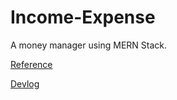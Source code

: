 # Income-Expense
A money manager using MERN Stack.

[Reference](https://www.youtube.com/watch?v=aD1c_YmHsFg&ab_channel=CodingWithDawid)

[Devlog](https://docs.bkkz.live/web-development/income-expense-project)


